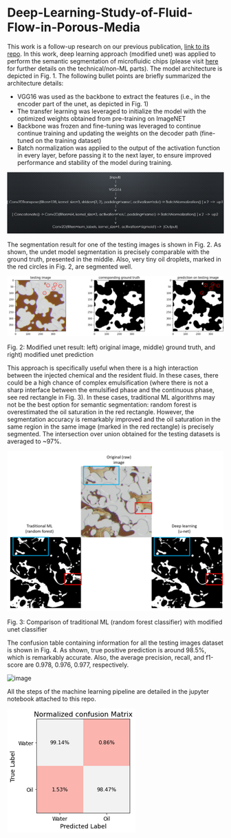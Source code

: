 # Deep-Learning-Study-of-Fluid-Flow-in-Porous-Media

This work is a follow-up research on our previous publication, <a href="https://github.com/DanialArab/Random-Forest-Classifier-to-Characterize-Emulsions/" target="_blank" rel="noopener">link to its repo</a>. In this work, deep learning approach (modified unet) was applied to perform the semantic segmentation of microfluidic chips (please visit <a href="https://www.sciencedirect.com/science/article/abs/pii/S0920410522007045?via%3Dihub/" target="_blank" rel="noopener">here</a> for further details on the technical/non-ML parts). The model architecture is depicted in Fig. 1. The following bullet points are briefly summarized the architecture details:

* VGG16 was used as the backbone to extract the features (i.e., in the encoder part of the unet, as depicted in Fig. 1)
* The transfer learning was leveraged to initialize the model with the optimized weights obtained from pre-training on ImageNET
* Backbone was frozen and fine-tuning was leveraged to continue continue training and updating the weights on the decoder path (fine-tuned on the training dataset)
* Batch normalization was applied to the output of the activation function in every layer, before passing it to the next layer, to ensure improved performance and stability of the model during training.

![](https://raw.githubusercontent.com/DanialArab/images/main/my_papers/architecture.PNG)

The segmentation result for one of the testing images is shown in Fig. 2. As shown, the undet model segmentation is precisely comparable with the ground truth, presented in the middle. Also, very tiny oil droplets, marked in the red circles in Fig. 2, are segmented well. 

![](https://raw.githubusercontent.com/DanialArab/images/main/my_papers/prediction_unet.PNG)

Fig. 2: Modified unet result: left) original image, middle) ground truth, and right) modified unet prediction 

This approach is specifically useful when there is a high interaction between the injected chemical and the resident fluid. In these cases, there could be a high chance of complex emulsification (where there is not a sharp interface between the emulsified phase and the continuous phase, see red rectangle in Fig. 3). In these cases, traditional ML algorithms may not be the best option for semantic segmentation: random forest is overestimated the oil saturation in the red rectangle. However, the segmentation accuracy is remarkably improved and the oil saturation in the same region in the same image (marked in the red rectangle) is precisely segmented. The intersection over union obtained for the testing datasets is averaged to ~97%.

![](https://raw.githubusercontent.com/DanialArab/images/main/my_papers/deep_learning_vs_rf.PNG)

Fig. 3: Comparison of traditional ML (random forest classifier) with modified unet classifier 

The confusion table containing information for all the testing images dataset is shown in Fig. 4. As shown, true positive prediction is around 98.5%, which is remarkably accurate. Also, the average precision, recall, and f1-score are 0.978, 0.976, 0.977, respectively. 

![image](https://user-images.githubusercontent.com/54812742/225813367-5a72ae29-57f4-46d5-81d0-076c215bf7f0.png)


All the steps of the machine learning pipeline are detailed in the jupyter notebook attached to this repo.  


![](https://raw.githubusercontent.com/DanialArab/images/main/my_papers/confusion%20table.png)
